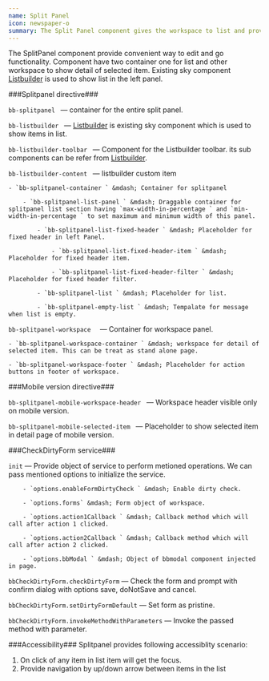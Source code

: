 ```yaml
---
name: Split Panel
icon: newspaper-o
summary: The Split Panel component gives the workspace to list and provide edit and go functionality.
---
```


The SplitPanel component provide convenient way to edit and go functionality. Component have two container one for list and other workspace to show detail of selected item.
Existing sky component [Listbuilder](../listbuilder) is used to show list in the left panel.

###Splitpanel directive###

`bb-splitpanel ` &mdash; container for the entire split panel.

`bb-listbuilder ` &mdash; [Listbuilder](../listbuilder) is existing sky component which is used to show items in list. 

`bb-listbuilder-toolbar ` &mdash; Component for the Listbuilder toolbar. its sub components can be refer from [Listbuilder](../listbuilder).

`bb-listbuilder-content ` &mdash; listbuilder custom item 

	- `bb-splitpanel-container ` &mdash; Container for splitpanel  

		- `bb-splitpanel-list-panel ` &mdash; Draggable container for splitpanel list section having `max-width-in-percentage ` and `min-width-in-percentage ` to set maximum and minimum width of this panel.
		
			- `bb-splitpanel-list-fixed-header ` &mdash; Placeholder for fixed header in left Panel.
				
				- `bb-splitpanel-list-fixed-header-item ` &mdash; Placeholder for fixed header item.   
				
				- `bb-splitpanel-list-fixed-header-filter ` &mdash; Placeholder for fixed header filter. 
	 
			- `bb-splitpanel-list ` &mdash; Placeholder for list. 
			
			- `bb-splitpanel-empty-list ` &mdash; Tempalate for message when list is empty. 
			
`bb-splitpanel-workspace  ` &mdash; Container for workspace panel.  

	- `bb-splitpanel-workspace-container ` &mdash; workspace for detail of selected item. This can be treat as stand alone page.

	- `bb-splitpanel-workspace-footer ` &mdash; Placeholder for action buttons in footer of workspace.



###Mobile version directive###

`bb-splitpanel-mobile-workspace-header ` &mdash; Workspace header visible only on mobile version.

`bb-splitpanel-mobile-selected-item ` &mdash; Placeholder to show selected item in detail page of mobile version.



###CheckDirtyForm service###

`init` &mdash; Provide object of service to perform metioned operations. We can pass mentioned options to initialize the service. 

		- `options.enableFormDirtyCheck ` &mdash; Enable dirty check.

		- `options.forms` &mdash; Form object of workspace.

		- `options.action1Callback ` &mdash; Callback method which will call after action 1 clicked.

		- `options.action2Callback ` &mdash; Callback method which will call after action 2 clicked.

		- `options.bbModal ` &mdash; Object of bbmodal component injected in page.

`bbCheckDirtyForm.checkDirtyForm` &mdash; Check the form and prompt with confirm dialog with options save, doNotSave and cancel.

`bbCheckDirtyForm.setDirtyFormDefault` &mdash; Set form as pristine.

`bbCheckDirtyForm.invokeMethodWithParameters` &mdash; Invoke the passed method with parameter.





###Accessibility###
Splitpanel provides following accessiblity scenario:
1. On click of any item in list item will get the focus.
2. Provide navigation by up/down arrow between items in the list
 




